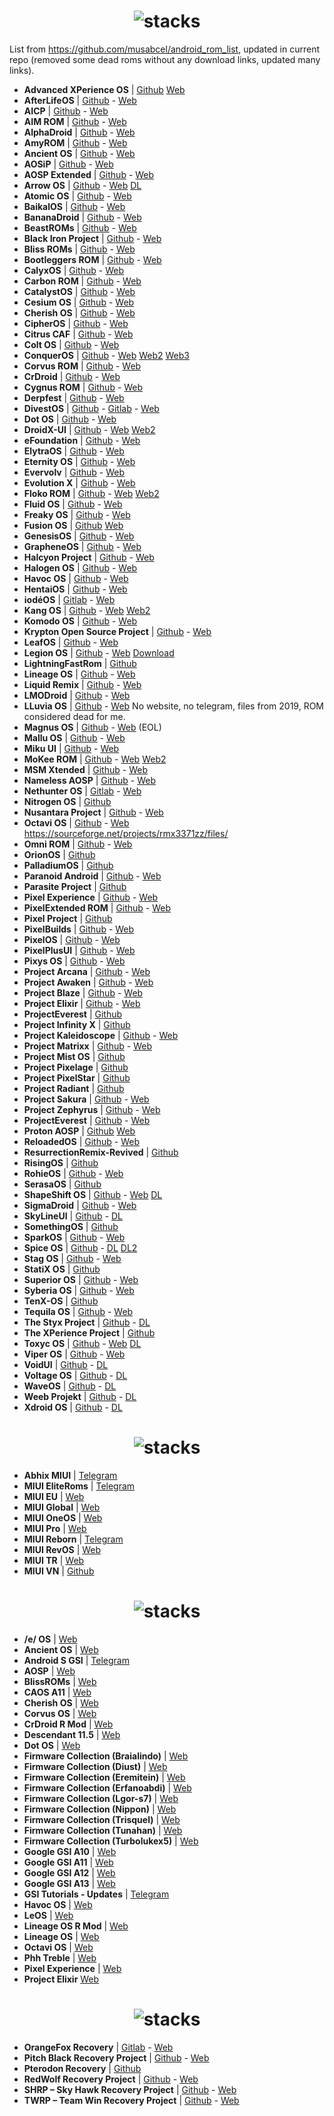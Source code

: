 <h1 align="center">
<img src="https://github.com/musabcel/android_rom_list/blob/master/doc/android_header.png?raw=true" alt="stacks"/>
</h1>

List from https://github.com/musabcel/android_rom_list, updated in current repo (removed some dead roms without any download links, updated many links).

- **Advanced XPerience OS** | [Github](https://github.com/AXP-OS) [Web](https://axpos.org/dl.html)
- **AfterLifeOS** | [Github](https://github.com/AfterLifeOS) - [Web](https://afterlifeos.com)
- **AICP** | [Github](https://github.com/AICP) - [Web](https://dwnld.aicp-rom.com/)
- **AIM ROM** | [Github](https://github.com/AIMROM) - [Web](https://aimrom.github.io/)
- **AlphaDroid** | [Github](https://github.com/AlphaDroid-Project) - [Web](https://sourceforge.net/projects/alphadroid-project/files/)
- **AmyROM** | [Github](https://github.com/amyROM) - [Web](https://sabrina.amyrom.tech/ota/)
- **Ancient OS** | [Github](https://github.com/Ancient-Lab) - [Web](https://sourceforge.net/projects/ancientrom/files/)
- **AOSiP** | [Github](https://github.com/AOSiP) - [Web](https://aosip.weebly.com/)
- **AOSP Extended** | [Github](https://github.com/AospExtended) - [Web](https://aosp-extended.vercel.app/)
- **Arrow OS** | [Github](https://github.com/arrowos) - [Web](https://devices.arrowos.net/) [DL](https://sourceforge.net/projects/arrow-os/files/)
- **Atomic OS** | [Github](https://github.com/Atomic-OS) - [Web](https://sourceforge.net/projects/teamdarkness/files/Atomic-OS/)
- **BaikalOS** | [Github](https://github.com/baikalos) - [Web](https://sourceforge.net/projects/baikalos/files/)
- **BananaDroid** | [Github](https://github.com/bananadroid) - [Web](https://sourceforge.net/projects/bananadroid/files/)
- **BeastROMs** | [Github](https://github.com/BeastRoms) - [Web](https://sourceforge.net/projects/beastroms/files/)
- **Black Iron Project** | [Github](https://github.com/Black-Iron-Project) - [Web](https://sourceforge.net/projects/black-iron-project/files/)
- **Bliss ROMs** | [Github](https://github.com/BlissRoms) - [Web](https://blissroms.com/)
- **Bootleggers ROM** | [Github](https://github.com/BootleggersROM) - [Web](https://bootleggersrom.github.io/)
- **CalyxOS** | [Github](https://github.com/CalyxOS) - [Web](https://calyxos.org/)
- **Carbon ROM** | [Github](https://github.com/CarbonROM) - [Web](https://carbonrom.org/)
- **CatalystOS** | [Github](https://github.com/catalyst-android) - [Web](https://sourceforge.net/projects/catalystproject/files/)
- **Cesium OS** | [Github](https://github.com/CesiumOS-org) - [Web](https://cesiumos.github.io/)
- **Cherish OS** | [Github](https://github.com/CherishOS) - [Web](https://cherishos.com/index.html)
- **CipherOS** | [Github](https://github.com/CipherOS) - [Web](https://cipheros.github.io/)
- **Citrus CAF** | [Github](https://github.com/Citrus-CAF) - [Web](https://sourceforge.net/projects/citrus-caf/files/)
- **Colt OS** | [Github](https://github.com/Colt-Enigma) - [Web](https://colt-enigma.github.io/)
- **ConquerOS** | [Github](https://github.com/ConquerOS) - [Web](https://sourceforge.net/projects/conqueros/files/twelve/) [Web2](https://sourceforge.net/projects/conqueros/files/Eleven/stable/) [Web3](https://sourceforge.net/projects/conqueros/files/ten/stable/)
- **Corvus ROM** | [Github](https://github.com/Corvus-AOSP) - [Web](https://sourceforge.net/projects/corvus-os/files/)
- **CrDroid** | [Github](https://github.com/crdroidandroid) - [Web](https://crdroid.net/)
- **Cygnus ROM** | [Github](https://github.com/cygnus-rom) - [Web](https://cygnusos.com/)
- **Derpfest** | [Github](https://github.com/DerpFest-AOSP) - [Web](https://derpfest.org/)
- **DivestOS** | [Github](https://github.com/divested-mobile) - [Gitlab](https://gitlab.com/divested-mobile) - [Web](https://divestos.org)
- **Dot OS** | [Github](https://github.com/DotOS) - [Web](https://www.droidontime.com/)
- **DroidX-UI** | [Github](https://github.com/DroidX-UI) - [Web](https://droid-x-ui-github-io.vercel.app/) [Web2](https://sourceforge.net/projects/droidxui-releases/files/)
- **eFoundation** | [Github](https://github.com/e-foundation) - [Web](https://e.foundation/)
- **ElytraOS** | [Github](https://github.com/elytraOS) - [Web](https://sourceforge.net/projects/elytraos/files/)
- **Eternity OS** | [Github](https://github.com/EternityOS-Plus-Tiramisu) - [Web](https://sourceforge.net/projects/eternityosreleases/files/)
- **Evervolv** | [Github](https://github.com/Evervolv) - [Web](https://evervolv.com)
- **Evolution X** | [Github](https://github.com/Evolution-X) - [Web](https://evolution-x.org/)
- **Floko ROM** | [Github](https://github.com/FlokoROM) - [Web](https://floko.maud.io/) [Web2](https://sourceforge.net/projects/flokorom/files/v3/)
- **Fluid OS** | [Github](https://github.com/project-fluid) - [Web](https://projectfluid.org/)
- **Freaky OS** | [Github](https://github.com/FreakyOS) - [Web](https://freakyos.github.io/#/)
- **Fusion OS** | [Github](https://github.com/Fusion-OS) [Web](https://fusionos.netlify.app/)
- **GenesisOS** | [Github](https://github.com/GenesisOS) - [Web](https://www.genesisos.dev)
- **GrapheneOS** | [Github](https://github.com/GrapheneOS) - [Web](https://grapheneos.org/)
- **Halcyon Project** | [Github](https://github.com/halcyonproject) - [Web](https://hlcyn.co/)
- **Halogen OS** | [Github](https://github.com/halogenOS) - [Web](https://halogenos.org/)
- **Havoc OS** | [Github](https://github.com/Havoc-OS) - [Web](https://havoc-os.com/)
- **HentaiOS** | [Github](https://github.com/hentaiOS) - [Web](https://downloads.hentaios.com/)
- **iodéOS** | [Gitlab](https://gitlab.com/iode/) - [Web](https://iode.tech/iodeos-en)
- **Kang OS** | [Github](https://github.com/Kang-OS-R) - [Web](https://kangos.in/) [Web2](https://kangos.in/download_kangos/)
- **Komodo OS** | [Github](https://github.com/Komodo-OS) - [Web](https://komodo-os.my.id/)
- **Krypton Open Source Project** | [Github](https://github.com/AOSP-Krypton) - [Web](https://kryptonproject.my.id/download/)
- **LeafOS** | [Github](https://github.com/LeafOS-Project) - [Web](https://leafos.org/)
- **Legion OS** | [Github](https://github.com/Project-LegionOS) - [Web](https://legionrom.github.io/) [Download](https://sourceforge.net/projects/legionrom/files/)
- **LightningFastRom** | [Github](https://github.com/lightningfastrom)
- **Lineage OS** | [Github](https://github.com/LineageOS) - [Web](https://lineageos.org/)
- **Liquid Remix** | [Github](https://github.com/LiquidRemix) - [Web](https://sourceforge.net/projects/liquid-remix/files/)
- **LMODroid** | [Github](https://github.com/LMODroid) - [Web](https://lmo.framer.website/lmodroid)
- **LLuvia OS** | [Github](https://github.com/LLuviaOS) - [Web](https://sourceforge.net/projects/lluviaos-3-0/files/) No website, no telegram, files from 2019, ROM considered dead for me.
- **Magnus OS** | [Github](https://github.com/Magnus-OS) - [Web](https://sourceforge.net/projects/magnusos/files/) (EOL)
- **Mallu OS** | [Github](https://github.com/MalluOS) - [Web](https://malluos.github.io/)
- **Miku UI** | [Github](https://github.com/Miku-UI) - [Web](https://mikuui.majokeiko.com/)
- **MoKee ROM** | [Github](https://github.com/MoKee) - [Web](https://www.mokeedev.com/en/) [Web2](https://sourceforge.net/projects/mokee/files/RELEASE/)
- **MSM Xtended** | [Github](https://github.com/Project-Xtended) - [Web](https://sourceforge.net/projects/xtended/files/)
- **Nameless AOSP** | [Github](https://github.com/Nameless-AOSP) - [Web](https://nameless-wiki.vercel.app)
- **Nethunter OS** | [Gitlab](https://gitlab.com/kalilinux/nethunter) - [Web](https://www.kali.org/docs/nethunter/)
- **Nitrogen OS** | [Github](https://github.com/nitrogen-project)
- **Nusantara Project** | [Github](https://github.com/Nusantara-ROM) - [Web](https://nusantararom.org/)
- **Octavi OS** | [Github](https://github.com/Octavi-Staging) - [Web](https://sourceforge.net/projects/octavi-os/files/)
https://sourceforge.net/projects/rmx3371zz/files/
- **Omni ROM** | [Github](https://github.com/omnirom) - [Web](https://omnirom.org/)
- **OrionOS** | [Github](https://github.com/OrionOS-prjkt)
- **PalladiumOS** | [Github](https://github.com/Palladium-OS)
- **Paranoid Android** | [Github](https://github.com/AOSPA) - [Web](https://aospa.co/)
- **Parasite Project** | [Github](https://github.com/TheParasiteProject)
- **Pixel Experience** | [Github](https://github.com/PixelExperience) - [Web](https://get.pixelexperience.org/devices)
- **PixelExtended ROM** | [Github](https://github.com/PixelExtended) - [Web](https://sourceforge.net/projects/pixelextended/files/)
- **Pixel Project** | [Github](https://github.com/The-Pixel-Project)
- **PixelBuilds** | [Github](https://github.com/PixelBuildsROM) - [Web](https://pixelbuilds.org)
- **PixelOS** | [Github](https://github.com/PixelOS-AOSP) - [Web](https://pixelos.net/)
- **PixelPlusUI** | [Github](https://github.com/PixelPlusUI-Elle) - [Web](https://ppui.site/)
- **Pixys OS** | [Github](https://github.com/PixysOS) - [Web](https://downloads.pixysos.com/)
- **Project Arcana** | [Github](https://github.com/projectarcana-aosp) - [Web](https://projectarcana-aosp.github.io/)
- **Project Awaken** | [Github](https://github.com/Project-Awaken) - [Web](https://awakenos.vercel.app/)
- **Project Blaze** | [Github](https://github.com/ProjectBlaze) - [Web](https://www.projectblaze.in/)
- **Project Elixir** | [Github](https://github.com/Project-Elixir) - [Web](https://projectelixiros.com/home)
- **ProjectEverest** | [Github](https://github.com/ProjectEverest)
- **Project Infinity X** | [Github](https://github.com/ProjectInfinity-X)
- **Project Kaleidoscope** | [Github](https://github.com/Project-Kaleidoscope) - [Web](https://kaleidoscope.ink/)
- **Project Matrixx** | [Github](https://github.com/ProjectMatrixx) - [Web](https://www.projectmatrixx.org/)
- **Project Mist OS** | [Github](https://github.com/Project-Mist-OS)
- **Project Pixelage** | [Github](https://github.com/ProjectPixelage)
- **Project PixelStar** | [Github](https://github.com/Project-PixelStar)
- **Project Radiant** | [Github](https://github.com/ProjectRadiant)
- **Project Sakura** | [Github](https://github.com/ProjectSakura) - [Web](https://projectsakura.me/)
- **Project Zephyrus** | [Github](https://github.com/Project-Zephyrus) - [Web](https://sourceforge.net/projects/project-zephyrus/files/A14/)
- **ProjectEverest** | [Github](https://github.com/ProjectEverest) - [Web](https://sourceforge.net/projects/everestos-releases/files/)
- **Proton AOSP** | [Github](https://github.com/ProtonAOSP) [Web](https://protonaosp.org/)
- **ReloadedOS** | [Github](https://github.com/ReloadedOS) - [Web](https://reloadedos.org/)
- **ResurrectionRemix-Revived** | [Github](https://github.com/ResurrectionRemix-Revived)
- **RisingOS** | [Github](https://github.com/RisingTechOSS)
- **RohieOS** | [Github](https://github.com/RohieOS) - [Web](https://rohieos.pages.dev/download)
- **SerasaOS** | [Github](https://github.com/SerasaOS)
- **ShapeShift OS** | [Github]( https://github.com/ShapeShiftOS) - [Web](https://shapeshiftos.com/) [DL](https://sourceforge.net/projects/shapeshiftos/files/)
- **SigmaDroid** | [Github](https://github.com/SigmaDroid-Project) - [Web](https://sigmadroid.xyz/)
- **SkyLineUI** | [Github](https://github.com/SkylineUI) - [DL](https://sourceforge.net/projects/skylineui/files/)
- **SomethingOS** | [Github](https://github.com/SomethingOS)
- **SparkOS** | [Github](https://github.com/Spark-Rom) - [Web](https://www.spark-os.live/)
- **Spice OS** | [Github](https://github.com/SpiceOS) - [DL](https://sourceforge.net/projects/spiceos/files/12/) [DL2](https://sourceforge.net/projects/spiceos/files/13/)
- **Stag OS** | [Github](https://github.com/StagOS) - [Web](https://stag-os.org/)
- **StatiX OS** | [Github](https://github.com/StatiXOS)
- **Superior OS** | [Github](https://github.com/SuperiorOS) - [Web](https://superioros.github.io/)
- **Syberia OS** | [Github](https://github.com/syberia-project) - [Web](https://syberiaos.com/)
- **TenX-OS** | [Github](https://github.com/TenX-OS)
- **Tequila OS** | [Github](https://github.com/tequilaOS) - [Web](https://tequilaos.org/)
- **The Styx Project** | [Github](https://github.com/StyxProject) - [DL](https://sourceforge.net/projects/styx-os/files/Athena/release/)
- **The XPerience Project** | [Github](https://github.com/TheXPerienceProject)
- **Toxyc OS** | [Github](https://github.com/ToxycOS) - [Web](https://team-toxic.github.io/) [DL](https://sourceforge.net/projects/toxycos/files/)
- **Viper OS** | [Github](https://github.com/ViperOS) - [Web](https://viperos.gitlab.io/)
- **VoidUI** | [Github](https://github.com/VoidUI) - [DL](https://sourceforge.net/projects/voidui/files/)
- **Voltage OS** | [Github](https://github.com/VoltageOS) - [DL](https://sourceforge.net/projects/voltage-os/files/)
- **WaveOS** | [Github](https://github.com/Wave-Project) - [DL](https://sourceforge.net/projects/wave-os/files/rasmalai-4.x/)
- **Weeb Projekt** | [Github](https://github.com/weebproject) - [DL](https://sourceforge.net/projects/weebprojekt/files/)
- **Xdroid OS** | [Github](https://github.com/xdroid-oss) - [DL](https://sourceforge.net/projects/xdroidoss/files/)

<h1 align="center">
<img src="https://github.com/musabcel/android_rom_list/blob/master/doc/miui_header.png?raw=true" alt="stacks"/>
</h1>

- **Abhix MIUI** | [Telegram](https://t.me/ROGEditionUPDATES)
- **MIUI EliteRoms** | [Telegram](https://t.me/EliteDevelopmentforMi)
- **MIUI EU** | [Web](https://xiaomi.eu/community/)
- **MIUI Global** | [Web](https://c.mi.com/global/miuidownload/index)
- **MIUI OneOS** | [Web](https://sourceforge.net/projects/one-os/)
- **MIUI Pro** | [Web](https://miuipro.info/)
- **MIUI Reborn** | [Telegram](https://t.me/reborn_dll)
- **MIUI RevOS** | [Web](https://sourceforge.net/projects/revolutionos-miui/)
- **MIUI TR** | [Web](https://forum.miuitr.info/bolum/miuitr.5/)
- **MIUI VN** | [Github](https://sourceforge.net/projects/miuivn/)

<h1 align="center">
<img src="https://github.com/musabcel/android_rom_list/blob/master/doc/gsi_header.png?raw=true" alt="stacks"/>
</h1>

- **/e/ OS** | [Web](https://doc.e.foundation/how-tos/install-GSI)
- **Ancient OS** | [Web](https://sourceforge.net/projects/ancientrom/files/gsi/)
- **Android S GSI** | [Telegram](https://t.me/androidsgsi)
- **AOSP** | [Web](https://github.com/phhusson/treble_experimentations/releases)
- **BlissROMs** | [Web](https://sourceforge.net/projects/treblerom/files/BLESS11/)
- **CAOS A11** | [Web](https://sourceforge.net/projects/treblerom/files/CAOS11/)
- **Cherish OS** | [Web](https://sourceforge.net/projects/braiagsi/files/CherishOS/)
- **Corvus OS** | [Web](https://sourceforge.net/projects/tipzbuilds/files/GSIs/CorvusROM/)
- **CrDroid R Mod** | [Web](https://sourceforge.net/projects/treblerom/files/crDRom11/)
- **Descendant 11.5** | [Web](https://downloads.descendant.me/)
- **Dot OS** | [Web](https://www.droidontime.com/devices)
- **Firmware Collection (Braialindo)** | [Web](https://sourceforge.net/projects/braiagsi/files/)
- **Firmware Collection (Diust)** | [Web](https://sourceforge.net/projects/androidgsi/files/)
- **Firmware Collection (Eremitein)** | [Web](https://sourceforge.net/projects/treblerom/files/)
- **Firmware Collection (Erfanoabdi)** | [Web](https://mirrors.lolinet.com/firmware/gsi/)
- **Firmware Collection (Lgor-s7)** | [Web](https://sourceforge.net/projects/amber-gsi/files/)
- **Firmware Collection (Nippon)** | [Web](https://sourceforge.net/projects/nippongsi/files/)
- **Firmware Collection (Trisquel)** | [Web](https://sourceforge.net/projects/gsi-albus/files/)
- **Firmware Collection (Tunahan)** | [Web](https://sourceforge.net/projects/tunahan-s-builds/files/gsi/)
- **Firmware Collection (Turbolukex5)** | [Web](https://sourceforge.net/projects/expressluke-gsis/files/)
- **Google GSI A10** | [Web](https://ci.android.com/builds/branches/aosp-android10-gsi/grid?)
- **Google GSI A11** | [Web](https://ci.android.com/builds/branches/aosp-android11-gsi/grid?)
- **Google GSI A12** | [Web](https://developer.android.com/about/versions/12/gsi-release-notes#downloads)
- **Google GSI A13** | [Web](https://developer.android.com/about/versions/13/gsi-release-notes#downloads)
- **GSI Tutorials - Updates** | [Telegram](https://t.me/gsitutorials)
- **Havoc OS** | [Web](https://download.havoc-os.com/)
- **LeOS** | [Web](https://leos-gsi.de/downloads/)
- **Lineage OS R Mod** | [Web](https://sourceforge.net/projects/treblerom/files/LiR/)
- **Lineage OS** | [Web](https://sourceforge.net/projects/andyyan-gsi/files/lineage-18.x/)
- **Octavi OS** | [Web](https://downloads.octavi-os.com/?dir=GSI)
- **Phh Treble** | [Web](https://github.com/phhusson/treble_experimentations/releases)
- **Pixel Experience** | [Web](https://github.com/ponces/treble_build_pe/releases)
- **Project Elixir** [Web](https://projectelixiros.com/device/gsi)

<h1 align="center">
<img src="https://github.com/musabcel/android_rom_list/blob/master/doc/recovery_header.png?raw=true" alt="stacks"/>
</h1>

- **OrangeFox Recovery** | [Gitlab](https://gitlab.com/OrangeFox) - [Web](https://orangefox.download)
- **Pitch Black Recovery Project** | [Github](https://github.com/PitchBlackRecoveryProject) - [Web](https://pitchblackrecovery.com/)
- **Pterodon Recovery** | [Github](https://github.com/PterodonRecovery)
- **RedWolf Recovery Project** | [Github](https://github.com/RedWolfRecovery) - [Web](https://redwolfrecovery.github.io/)
- **SHRP – Sky Hawk Recovery Project** | [Github](https://github.com/SHRP) - [Web](https://skyhawkrecovery.github.io/)
- **TWRP – Team Win Recovery Project** | [Github](https://github.com/TeamWin) - [Web](https://twrp.me/)
